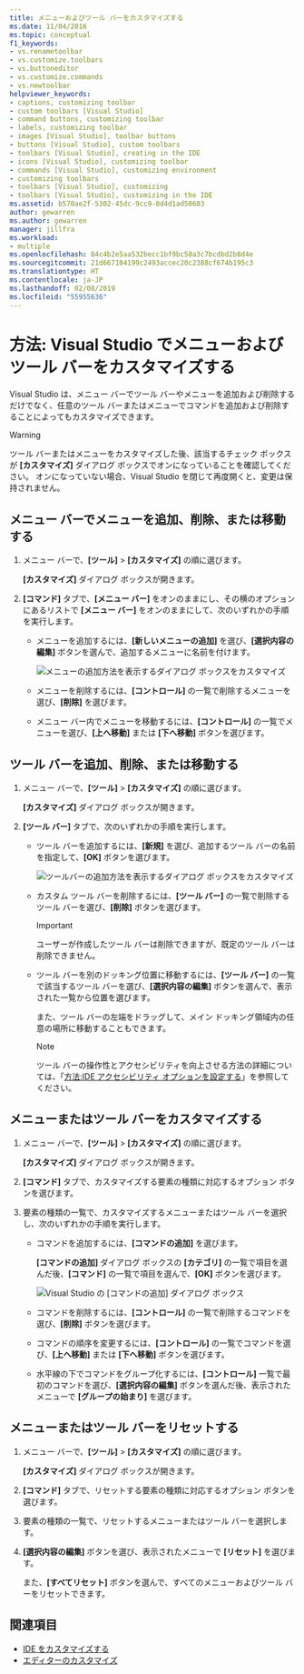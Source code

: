 ```yaml
---
title: メニューおよびツール バーをカスタマイズする
ms.date: 11/04/2016
ms.topic: conceptual
f1_keywords:
- vs.renametoolbar
- vs.customize.toolbars
- vs.buttoneditor
- vs.customize.commands
- vs.newtoolbar
helpviewer_keywords:
- captions, customizing toolbar
- custom toolbars [Visual Studio]
- command buttons, customizing toolbar
- labels, customizing toolbar
- images [Visual Studio], toolbar buttons
- buttons [Visual Studio], custom toolbars
- toolbars [Visual Studio], creating in the IDE
- icons [Visual Studio], customizing toolbar
- commands [Visual Studio], customizing environment
- customizing toolbars
- toolbars [Visual Studio], customizing
- toolbars [Visual Studio], customizing in the IDE
ms.assetid: b570ae2f-5302-45dc-9cc9-8d4d1ad50603
author: gewarren
ms.author: gewarren
manager: jillfra
ms.workload:
- multiple
ms.openlocfilehash: 84c4b2e5aa532becc1bf9bc50a3c7bcdbd2b8d4e
ms.sourcegitcommit: 21d667104199c2493accec20c2388cf674b195c3
ms.translationtype: HT
ms.contentlocale: ja-JP
ms.lasthandoff: 02/08/2019
ms.locfileid: "55955636"
---
```

# <a name="how-to-customize-menus-and-toolbars-in-visual-studio"></a>方法: Visual Studio でメニューおよびツール バーをカスタマイズする

Visual Studio は、メニュー バーでツール バーやメニューを追加および削除するだけでなく、任意のツール バーまたはメニューでコマンドを追加および削除することによってもカスタマイズできます。

> [!WARNING]
> ツール バーまたはメニューをカスタマイズした後、該当するチェック ボックスが **[カスタマイズ]** ダイアログ ボックスでオンになっていることを確認してください。 オンになっていない場合、Visual Studio を閉じて再度開くと、変更は保持されません。

## <a name="add-remove-or-move-a-menu-on-the-menu-bar"></a>メニュー バーでメニューを追加、削除、または移動する

1.  メニュー バーで、**[ツール]** > **[カスタマイズ]** の順に選びます。

     **[カスタマイズ]** ダイアログ ボックスが開きます。

2.  **[コマンド]** タブで、**[メニュー バー]** をオンのままにし、その横のオプションにあるリストで **[メニュー バー]** をオンのままにして、次のいずれかの手順を実行します。

    -   メニューを追加するには、**[新しいメニューの追加]** を選び、**[選択内容の編集]** ボタンを選んで、追加するメニューに名前を付けます。

        ![メニューの追加方法を表示するダイアログ ボックスをカスタマイズ](../ide/media/addmenu.png)

    -   メニューを削除するには、**[コントロール]** の一覧で削除するメニューを選び、**[削除]** を選びます。

    -   メニュー バー内でメニューを移動するには、**[コントロール]** の一覧でメニューを選び、**[上へ移動]** または **[下へ移動]** ボタンを選びます。

## <a name="add-remove-or-move-a-toolbar"></a>ツール バーを追加、削除、または移動する

1.  メニュー バーで、**[ツール]** > **[カスタマイズ]** の順に選びます。

     **[カスタマイズ]** ダイアログ ボックスが開きます。

2.  **[ツール バー]** タブで、次のいずれかの手順を実行します。

    -   ツール バーを追加するには、**[新規]** を選び、追加するツール バーの名前を指定して、**[OK]** ボタンを選びます。

        ![ツールバーの追加方法を表示するダイアログ ボックスをカスタマイズ](../ide/media/addtoolbar.png)

    -   カスタム ツール バーを削除するには、**[ツール バー]** の一覧で削除するツール バーを選び、**[削除]** ボタンを選びます。

        > [!IMPORTANT]
        > ユーザーが作成したツール バーは削除できますが、既定のツール バーは削除できません。

    -   ツール バーを別のドッキング位置に移動するには、**[ツール バー]** の一覧で該当するツール バーを選び、**[選択内容の編集]** ボタンを選んで、表示された一覧から位置を選びます。

        また、ツール バーの左端をドラッグして、メイン ドッキング領域内の任意の場所に移動することもできます。

        > [!NOTE]
        > ツール バーの操作性とアクセシビリティを向上させる方法の詳細については、「[方法:IDE アクセシビリティ オプションを設定する](../ide/reference/how-to-set-ide-accessibility-options.md)」を参照してください。

## <a name="customizing_menu">メニューまたはツール バーをカスタマイズする</a>

1.  メニュー バーで、**[ツール]** > **[カスタマイズ]** の順に選びます。

    **[カスタマイズ]** ダイアログ ボックスが開きます。

2.  **[コマンド]** タブで、カスタマイズする要素の種類に対応するオプション ボタンを選びます。

3.  要素の種類の一覧で、カスタマイズするメニューまたはツール バーを選択し、次のいずれかの手順を実行します。

    -   コマンドを追加するには、**[コマンドの追加]** を選びます。

        **[コマンドの追加]** ダイアログ ボックスの **[カテゴリ]** の一覧で項目を選んだ後、**[コマンド]** の一覧で項目を選んで、**[OK]** ボタンを選びます。

        ![Visual Studio の [コマンドの追加] ダイアログ ボックス](../ide/media/addcommand.png)

    -   コマンドを削除するには、**[コントロール]** の一覧で削除するコマンドを選び、**[削除]** ボタンを選びます。

    -   コマンドの順序を変更するには、**[コントロール]** の一覧でコマンドを選び、**[上へ移動]** または **[下へ移動]** ボタンを選びます。

    -   水平線の下でコマンドをグループ化するには、**[コントロール]** 一覧で最初のコマンドを選び、**[選択内容の編集]** ボタンを選んだ後、表示されたメニューで **[グループの始まり]** を選びます。

## <a name="reset-a-menu-or-a-toolbar"></a>メニューまたはツール バーをリセットする

1.  メニュー バーで、**[ツール]** > **[カスタマイズ]** の順に選びます。

    **[カスタマイズ]** ダイアログ ボックスが開きます。

2.  **[コマンド]** タブで、リセットする要素の種類に対応するオプション ボタンを選びます。

3.  要素の種類の一覧で、リセットするメニューまたはツール バーを選択します。

4.  **[選択内容の編集]** ボタンを選び、表示されたメニューで **[リセット]** を選びます。

    また、**[すべてリセット]** ボタンを選んで、すべてのメニューおよびツール バーをリセットできます。

## <a name="see-also"></a>関連項目

- [IDE をカスタマイズする](../ide/personalizing-the-visual-studio-ide.md)
- [エディターのカスタマイズ](../ide/customizing-the-editor.md)